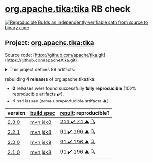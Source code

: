 [org.apache.tika:tika](https://search.maven.org/artifact/org.apache.tika/tika/) RB check
=======

[![Reproducible Builds](https://reproducible-builds.org/images/logos/rb.svg) an independently-verifiable path from source to binary code](https://reproducible-builds.org/)

## Project: [org.apache.tika:tika](https://search.maven.org/artifact/org.apache.tika/tika/)

Source code: [https://github.com/apache/tika.git](https://github.com/apache/tika.git)

<details><summary>This project defines 89 artifacts:</summary>

* [org.apache.tika:tika](https://search.maven.org/artifact/org.apache.tika/tika/)
* [org.apache.tika:tika-age-recogniser](https://search.maven.org/artifact/org.apache.tika/tika-age-recogniser/)
* [org.apache.tika:tika-app](https://search.maven.org/artifact/org.apache.tika/tika-app/)
* [org.apache.tika:tika-batch](https://search.maven.org/artifact/org.apache.tika/tika-batch/)
* [org.apache.tika:tika-bom](https://search.maven.org/artifact/org.apache.tika/tika-bom/)
* [org.apache.tika:tika-bundle-standard](https://search.maven.org/artifact/org.apache.tika/tika-bundle-standard/)
* [org.apache.tika:tika-bundles](https://search.maven.org/artifact/org.apache.tika/tika-bundles/)
* [org.apache.tika:tika-core](https://search.maven.org/artifact/org.apache.tika/tika-core/)
* [org.apache.tika:tika-dl](https://search.maven.org/artifact/org.apache.tika/tika-dl/)
* [org.apache.tika:tika-emitter-fs](https://search.maven.org/artifact/org.apache.tika/tika-emitter-fs/)
* [org.apache.tika:tika-emitter-gcs](https://search.maven.org/artifact/org.apache.tika/tika-emitter-gcs/)
* [org.apache.tika:tika-emitter-opensearch](https://search.maven.org/artifact/org.apache.tika/tika-emitter-opensearch/)
* [org.apache.tika:tika-emitter-s3](https://search.maven.org/artifact/org.apache.tika/tika-emitter-s3/)
* [org.apache.tika:tika-emitter-solr](https://search.maven.org/artifact/org.apache.tika/tika-emitter-solr/)
* [org.apache.tika:tika-emitters](https://search.maven.org/artifact/org.apache.tika/tika-emitters/)
* [org.apache.tika:tika-eval](https://search.maven.org/artifact/org.apache.tika/tika-eval/)
* [org.apache.tika:tika-eval-app](https://search.maven.org/artifact/org.apache.tika/tika-eval-app/)
* [org.apache.tika:tika-eval-core](https://search.maven.org/artifact/org.apache.tika/tika-eval-core/)
* [org.apache.tika:tika-example](https://search.maven.org/artifact/org.apache.tika/tika-example/)
* [org.apache.tika:tika-fetcher-gcs](https://search.maven.org/artifact/org.apache.tika/tika-fetcher-gcs/)
* [org.apache.tika:tika-fetcher-http](https://search.maven.org/artifact/org.apache.tika/tika-fetcher-http/)
* [org.apache.tika:tika-fetcher-s3](https://search.maven.org/artifact/org.apache.tika/tika-fetcher-s3/)
* [org.apache.tika:tika-fetchers](https://search.maven.org/artifact/org.apache.tika/tika-fetchers/)
* [org.apache.tika:tika-fuzzing](https://search.maven.org/artifact/org.apache.tika/tika-fuzzing/)
* [org.apache.tika:tika-httpclient-commons](https://search.maven.org/artifact/org.apache.tika/tika-httpclient-commons/)
* [org.apache.tika:tika-integration-tests](https://search.maven.org/artifact/org.apache.tika/tika-integration-tests/)
* [org.apache.tika:tika-java7](https://search.maven.org/artifact/org.apache.tika/tika-java7/)
* [org.apache.tika:tika-langdetect](https://search.maven.org/artifact/org.apache.tika/tika-langdetect/)
* [org.apache.tika:tika-langdetect-lingo24](https://search.maven.org/artifact/org.apache.tika/tika-langdetect-lingo24/)
* [org.apache.tika:tika-langdetect-mitll-text](https://search.maven.org/artifact/org.apache.tika/tika-langdetect-mitll-text/)
* [org.apache.tika:tika-langdetect-opennlp](https://search.maven.org/artifact/org.apache.tika/tika-langdetect-opennlp/)
* [org.apache.tika:tika-langdetect-optimaize](https://search.maven.org/artifact/org.apache.tika/tika-langdetect-optimaize/)
* [org.apache.tika:tika-langdetect-test-commons](https://search.maven.org/artifact/org.apache.tika/tika-langdetect-test-commons/)
* [org.apache.tika:tika-langdetect-tika](https://search.maven.org/artifact/org.apache.tika/tika-langdetect-tika/)
* [org.apache.tika:tika-parent](https://search.maven.org/artifact/org.apache.tika/tika-parent/)
* [org.apache.tika:tika-parser-advancedmedia-module](https://search.maven.org/artifact/org.apache.tika/tika-parser-advancedmedia-module/)
* [org.apache.tika:tika-parser-apple-module](https://search.maven.org/artifact/org.apache.tika/tika-parser-apple-module/)
* [org.apache.tika:tika-parser-audiovideo-module](https://search.maven.org/artifact/org.apache.tika/tika-parser-audiovideo-module/)
* [org.apache.tika:tika-parser-cad-module](https://search.maven.org/artifact/org.apache.tika/tika-parser-cad-module/)
* [org.apache.tika:tika-parser-code-module](https://search.maven.org/artifact/org.apache.tika/tika-parser-code-module/)
* [org.apache.tika:tika-parser-crypto-module](https://search.maven.org/artifact/org.apache.tika/tika-parser-crypto-module/)
* [org.apache.tika:tika-parser-digest-commons](https://search.maven.org/artifact/org.apache.tika/tika-parser-digest-commons/)
* [org.apache.tika:tika-parser-font-module](https://search.maven.org/artifact/org.apache.tika/tika-parser-font-module/)
* [org.apache.tika:tika-parser-html-commons](https://search.maven.org/artifact/org.apache.tika/tika-parser-html-commons/)
* [org.apache.tika:tika-parser-html-module](https://search.maven.org/artifact/org.apache.tika/tika-parser-html-module/)
* [org.apache.tika:tika-parser-image-module](https://search.maven.org/artifact/org.apache.tika/tika-parser-image-module/)
* [org.apache.tika:tika-parser-jdbc-commons](https://search.maven.org/artifact/org.apache.tika/tika-parser-jdbc-commons/)
* [org.apache.tika:tika-parser-mail-commons](https://search.maven.org/artifact/org.apache.tika/tika-parser-mail-commons/)
* [org.apache.tika:tika-parser-mail-module](https://search.maven.org/artifact/org.apache.tika/tika-parser-mail-module/)
* [org.apache.tika:tika-parser-microsoft-module](https://search.maven.org/artifact/org.apache.tika/tika-parser-microsoft-module/)
* [org.apache.tika:tika-parser-miscoffice-module](https://search.maven.org/artifact/org.apache.tika/tika-parser-miscoffice-module/)
* [org.apache.tika:tika-parser-news-module](https://search.maven.org/artifact/org.apache.tika/tika-parser-news-module/)
* [org.apache.tika:tika-parser-nlp-module](https://search.maven.org/artifact/org.apache.tika/tika-parser-nlp-module/)
* [org.apache.tika:tika-parser-ocr-module](https://search.maven.org/artifact/org.apache.tika/tika-parser-ocr-module/)
* [org.apache.tika:tika-parser-pdf-module](https://search.maven.org/artifact/org.apache.tika/tika-parser-pdf-module/)
* [org.apache.tika:tika-parser-pkg-module](https://search.maven.org/artifact/org.apache.tika/tika-parser-pkg-module/)
* [org.apache.tika:tika-parser-scientific-module](https://search.maven.org/artifact/org.apache.tika/tika-parser-scientific-module/)
* [org.apache.tika:tika-parser-scientific-package](https://search.maven.org/artifact/org.apache.tika/tika-parser-scientific-package/)
* [org.apache.tika:tika-parser-sqlite3-module](https://search.maven.org/artifact/org.apache.tika/tika-parser-sqlite3-module/)
* [org.apache.tika:tika-parser-sqlite3-package](https://search.maven.org/artifact/org.apache.tika/tika-parser-sqlite3-package/)
* [org.apache.tika:tika-parser-text-module](https://search.maven.org/artifact/org.apache.tika/tika-parser-text-module/)
* [org.apache.tika:tika-parser-xml-module](https://search.maven.org/artifact/org.apache.tika/tika-parser-xml-module/)
* [org.apache.tika:tika-parser-xmp-commons](https://search.maven.org/artifact/org.apache.tika/tika-parser-xmp-commons/)
* [org.apache.tika:tika-parser-zip-commons](https://search.maven.org/artifact/org.apache.tika/tika-parser-zip-commons/)
* [org.apache.tika:tika-parsers](https://search.maven.org/artifact/org.apache.tika/tika-parsers/)
* [org.apache.tika:tika-parsers-extended](https://search.maven.org/artifact/org.apache.tika/tika-parsers-extended/)
* [org.apache.tika:tika-parsers-extended-integration-tests](https://search.maven.org/artifact/org.apache.tika/tika-parsers-extended-integration-tests/)
* [org.apache.tika:tika-parsers-ml](https://search.maven.org/artifact/org.apache.tika/tika-parsers-ml/)
* [org.apache.tika:tika-parsers-standard](https://search.maven.org/artifact/org.apache.tika/tika-parsers-standard/)
* [org.apache.tika:tika-parsers-standard-modules](https://search.maven.org/artifact/org.apache.tika/tika-parsers-standard-modules/)
* [org.apache.tika:tika-parsers-standard-package](https://search.maven.org/artifact/org.apache.tika/tika-parsers-standard-package/)
* [org.apache.tika:tika-pipes](https://search.maven.org/artifact/org.apache.tika/tika-pipes/)
* [org.apache.tika:tika-pipes-iterator-csv](https://search.maven.org/artifact/org.apache.tika/tika-pipes-iterator-csv/)
* [org.apache.tika:tika-pipes-iterator-gcs](https://search.maven.org/artifact/org.apache.tika/tika-pipes-iterator-gcs/)
* [org.apache.tika:tika-pipes-iterator-jdbc](https://search.maven.org/artifact/org.apache.tika/tika-pipes-iterator-jdbc/)
* [org.apache.tika:tika-pipes-iterator-s3](https://search.maven.org/artifact/org.apache.tika/tika-pipes-iterator-s3/)
* [org.apache.tika:tika-pipes-iterator-solr](https://search.maven.org/artifact/org.apache.tika/tika-pipes-iterator-solr/)
* [org.apache.tika:tika-pipes-iterators](https://search.maven.org/artifact/org.apache.tika/tika-pipes-iterators/)
* [org.apache.tika:tika-pipes-opensearch-integration-tests](https://search.maven.org/artifact/org.apache.tika/tika-pipes-opensearch-integration-tests/)
* [org.apache.tika:tika-pipes-s3-integration-tests](https://search.maven.org/artifact/org.apache.tika/tika-pipes-s3-integration-tests/)
* [org.apache.tika:tika-pipes-solr-integration-tests](https://search.maven.org/artifact/org.apache.tika/tika-pipes-solr-integration-tests/)
* [org.apache.tika:tika-serialization](https://search.maven.org/artifact/org.apache.tika/tika-serialization/)
* [org.apache.tika:tika-server](https://search.maven.org/artifact/org.apache.tika/tika-server/)
* [org.apache.tika:tika-server-client](https://search.maven.org/artifact/org.apache.tika/tika-server-client/)
* [org.apache.tika:tika-server-core](https://search.maven.org/artifact/org.apache.tika/tika-server-core/)
* [org.apache.tika:tika-server-standard](https://search.maven.org/artifact/org.apache.tika/tika-server-standard/)
* [org.apache.tika:tika-transcribe-aws](https://search.maven.org/artifact/org.apache.tika/tika-transcribe-aws/)
* [org.apache.tika:tika-translate](https://search.maven.org/artifact/org.apache.tika/tika-translate/)
* [org.apache.tika:tika-xmp](https://search.maven.org/artifact/org.apache.tika/tika-xmp/)
</details>

rebuilding **4 releases** of org.apache.tika:tika:
- **0** releases were found successfully **fully reproducible** (100% reproducible artifacts :heavy_check_mark:),
- 4 had issues (some unreproducible artifacts :warning:):

| version | [build spec](BUILDSPEC.md) | [result](https://reproducible-builds.org/docs/jvm/): reproducible? |
| -- | --------- | ------ |
| [2.3.0](https://search.maven.org/artifact/org.apache.tika/tika/2.3.0/pom) | [mvn jdk8](tika-2.3.0.buildspec) | [214 :heavy_check_mark:  74 :warning:](tika-2.3.0.buildcompare) [:mag:](tika-2.3.0.diffoscope) |
| [2.2.1](https://search.maven.org/artifact/org.apache.tika/tika/2.2.1/pom) | [mvn jdk8](tika-2.2.1.buildspec) | [91 :heavy_check_mark:  196 :warning:](tika-2.2.1.buildcompare) [:mag:](tika-2.2.1.diffoscope) |
| [2.2.0](https://search.maven.org/artifact/org.apache.tika/tika/2.2.0/pom) | [mvn jdk8](tika-2.2.0.buildspec) | [91 :heavy_check_mark:  196 :warning:](tika-2.2.0.buildcompare) [:mag:](tika-2.2.0.diffoscope) |
| [2.1.0](https://search.maven.org/artifact/org.apache.tika/tika/2.1.0/pom) | [mvn jdk8](tika-2.1.0.buildspec) | [91 :heavy_check_mark:  196 :warning:](tika-2.1.0.buildcompare) [:mag:](tika-2.1.0.diffoscope) |

